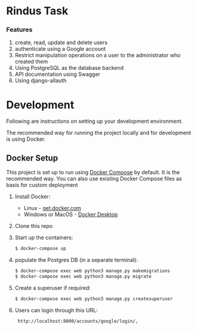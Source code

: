 # Rindus Task


### Features

1. create, read, update and delete users
2. authenticate using a Google account
3. Restrict manipulation operations on a user to the administrator who created them
4. Using PostgreSQL as the database backend
5. API documentation using Swagger
6. Using django-allauth


# Development

Following are instructions on setting up your development environment.

The recommended way for running the project locally and for development is using Docker.


## Docker Setup

This project is set up to run using [Docker Compose](https://docs.docker.com/compose/) by default. It is the recommended way. You can also use existing Docker Compose files as basis for custom deployment

1. Install Docker:
   - Linux - [get.docker.com](https://get.docker.com/)
   - Windows or MacOS - [Docker Desktop](https://www.docker.com/products/docker-desktop)
1. Clone this repo 

1. Start up the containers:

   ```sh
   $ docker-compose up
   ```
1. populate the Postgres DB (in a separate terminal):
   ```sh
   $ docker-compose exec web python3 manage.py makemigrations
   $ docker-compose exec web python3 manage.py migrate
   ```
1. Create a superuser if required:
   ```sh
   $ docker-compose exec web python3 manage.py createsuperuser
   ```

1. Users can login through this URL:
   
   ` http://localhost:8000/accounts/google/login/,`
